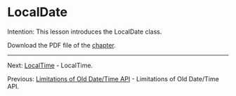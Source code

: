 # LocalDate

Intention: This lesson introduces the LocalDate class.

Download the PDF file of the [chapter](chapter_32.pdf).

<hr>

Next: [LocalTime](chapter_33.md "LocalTime") - LocalTime.

Previous: [Limitations of Old Date/Time API](chapter_31.md "Limitations of Old Date/Time API") - 
Limitations of Old Date/Time API.